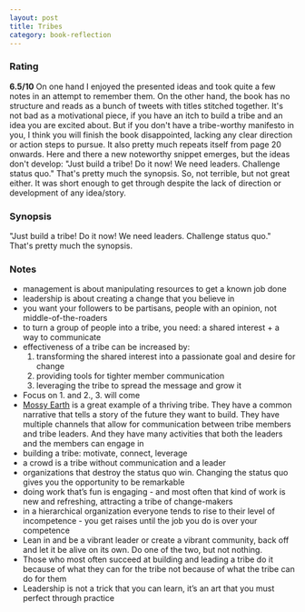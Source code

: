 ```yaml
---
layout: post
title: Tribes
category: book-reflection
---
```


### Rating
**6.5/10** On one hand I enjoyed the presented ideas and took quite a few notes in an attempt to remember them. On the other hand, the book has no structure and reads as a bunch of tweets with titles stitched together. It's not bad as a motivational piece, if you have an itch to build a tribe and an idea you are excited about. But if you don't have a tribe-worthy manifesto in you, I think you will finish the book disappointed, lacking any clear direction or action steps to pursue. It also pretty much repeats itself from page 20 onwards. Here and there a new noteworthy snippet emerges, but the ideas don't develop: "Just build a tribe! Do it now! We need leaders. Challenge status quo." That's pretty much the synopsis. So, not terrible, but not great either. It was short enough to get through despite the lack of direction or development of any idea/story.  

### Synopsis
"Just build a tribe! Do it now! We need leaders. Challenge status quo." That's pretty much the synopsis.  

### Notes
- management is about manipulating resources to get a known job done
- leadership is about creating a change that you believe in
- you want your followers to be partisans, people with an opinion, not middle-of-the-roaders
- to turn a group of people into a tribe, you need: a shared interest + a way to communicate 
- effectiveness of a tribe can be increased by:
	1. transforming the shared interest into a passionate goal and desire for change
	2. providing tools for tighter member communication
	3. leveraging the tribe to spread the message and grow it
- Focus on 1. and 2., 3. will come
- [Mossy Earth](https://www.mossy.earth/) is a great example of a thriving tribe. They have a common narrative that tells a story of the future they want to build. They have multiple channels that allow for communication between tribe members and tribe leaders. And they have many activities that both the leaders and the members can engage in
- building a tribe: motivate, connect, leverage 
- a crowd is a tribe without communication and a leader
- organizations that destroy the status quo win. Changing the status quo gives you the opportunity to be remarkable 
- doing work that’s fun is engaging - and most often that kind of work is new and refreshing, attracting a tribe of change-makers
- in a hierarchical organization everyone tends to rise to their level of incompetence - you get raises until the job you do is over your competence
- Lean in and be a vibrant leader or create a vibrant community, back off and let it be alive on its own. Do one of the two, but not nothing.
- Those who most often succeed at building and leading a tribe do it because of what they can for the tribe not because of what the tribe can do for them
- Leadership is not a trick that you can learn, it’s an art that you must perfect through practice